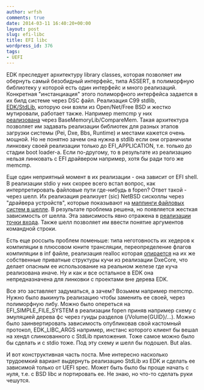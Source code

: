 ```yaml
---
author: wrfsh
comments: true
date: 2014-03-11 16:40:20+00:00
layout: post
slug: efi-libc
title: EFI libc
wordpress_id: 376
tags:
- UEFI
---
```


EDK преследует архитектуру library classes, которая позволяет им обернуть самый безобидный интерфейс, типа ASSERT, в полиморфную библиотеку у которой есть один интерфейс и много реализаций. Конкретная "инстанциация" этого полиморфного интерфейса задается в их билд системе через DSC файл. Реализация C99 stdlib, [EDK/StdLib](http://sourceforge.net/p/edk2/code/HEAD/tree/branches/UDK2010.SR1/StdLib/), которую они взяли из Open/Net/Free BSD и жестко мутировали, работает также. Например memcmp у них [реализована](http://sourceforge.net/p/edk2/code/HEAD/tree/branches/UDK2010.SR1/StdLib/LibC/String/Comparison.c#l29) через BaseMemoryLib/CompareMem. Такая архитектура позволяет им задавать реализации библиотек для разных этапов загрузки системы (Pei, Dxe, Bbs, Runtime) и местами кажется очень мощной. Но не понятно зачем она нужна в stdlib если они ограничили линковку своей реализации только до EFI_APPLICATION, т.е. только до стадии boot loader-а. Если по-другому, то в результате из реализацию нельзя линковать с EFI драйвером например, хотя бы ради того же memcmp.

Еще один неприятный момент в их реализации - она зависит от EFI shell. В реализации stdio у них скорее всего встал вопрос, как интерпретировать файловые пути где-нибудь в fopen? Ответ такой - через шелл. Их реализация реализует (sic) NetBSD сисколлы через "драйвера устройств", которые показывают на [маппинги файловых систем в шелле](http://sourceforge.net/p/edk2/code/HEAD/tree/branches/UDK2010.SR1/StdLib/LibC/Uefi/Devices/UefiShell/daShell.c). В результате проблема решена, но появляется жесткая зависимость от шелла. Эта зависимость явно отражена в [реализации точки входа](http://sourceforge.net/p/edk2/code/HEAD/tree/branches/UDK2010.SR1/StdLib/LibC/Main/Main.c#l131). Также шелл позволяет им ввести понятие аргументов командной строки.

Есть еще россыпь проблем поменьше: типа неготовность их хедеров к компиляции в плюсовом юните трансляции, переопределение флагов компиляции в inf файле, реализация realloc которая [опирается](http://sourceforge.net/p/edk2/code/HEAD/tree/branches/UDK2010.SR1/StdLib/LibC/StdLib/Malloc.c#l40) на их же собственные приватные структуры кучи из реализации DxeCore, что делает опасным ее использование на реальном железе где куча реализована иначе. Ну и как и все остальное в EDK она непредназначена для линковки с проектами вне дерева EDK.

Все это заставляет задуматься, а зачем? Возьмем например memcmp. Нужно было _выкинуть_ реализацию чтобы заменить ее своей, через полиморфную либу. Можно было опереться на EFI_SIMPLE_FILE_SYSTEM в реализации fopen приняв например схему с эмуляцией дерева фс через гуиды разделов (/Volume{GUID}/...). Можно было заинвертировать зависимость опубликовав свой кастомный протокол, EDK_LIBC_ARGS например, инстанс которого клиент бы вешал на хендл слинкованного с StdLib приложения. Тоже самое можно было бы сделать и с stdio тоже. Под эту схему и шелл бы подошел. But alas.

И вот конструктивная часть поста. Мне интересно насколько трудоемкий вариант выдернуть реализацию StdLib из EDK и сделать ее зависимой только от UEFI spec. Может быть было бы проще начать с нуля, т.е. с BSD libc и портировать ее. Не знаю, но что-то сделать руки чешутся.

